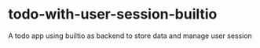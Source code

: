 # todo-with-user-session-builtio
A todo app using builtio as backend to store data and manage user session
